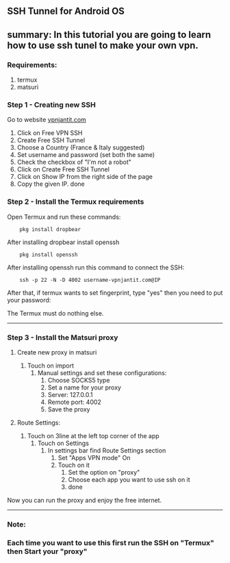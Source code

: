 ## SSH Tunnel for Android OS

summary:
    In this tutorial you are going to learn how to use ssh tunel to make your own vpn.    
---

### Requirements:

1. termux
2. matsuri

### Step 1 - Creating new SSH
Go to website [vpnjantit.com](https://vpanjantit.com)
1. Click on Free VPN SSH
2. Create Free SSH Tunnel
3. Choose a Country (France & Italy suggested)
4. Set username and password (set both the same)
5. Check the checkbox of "I'm not a robot"
6. Click on Create Free SSH Tunnel
7. Click on Show IP from the right side of the page
8. Copy the given IP.
done

### Step 2 - Install the Termux requirements
Open Termux and run these commands:

```text
    pkg install dropbear
```

After installing dropbear install openssh

```text
    pkg install openssh
```

After installing openssh run this command to connect the SSH:

```text
    ssh -p 22 -N -D 4002 username-vpnjantit.com@IP
```
After that, if termux wants to set fingerprint, type "yes" then you need to put your password:

The Termux must do nothing else.

---
### Step 3 - Install the Matsuri proxy

1. Create new proxy in matsuri
   1. Touch on import
      1. Manual settings and set these configurations:
         1. Choose SOCKS5 type
         2. Set a name for your proxy
         3. Server: 127.0.0.1
         4. Remote port: 4002
         5. Save the proxy

2. Route Settings:
   1. Touch on 3line at the left top corner of the app
        1. Touch on Settings
           1. In settings bar find Route Settings section
                1. Set "Apps VPN mode" On
                2. Touch on it
                    1. Set the option on "proxy"
                    2. Choose each app you want to use ssh on it
                    3. done

Now you can run the proxy and enjoy the free internet.

---
### Note:
### Each time you want to use this first run the SSH on "Termux" then Start your "proxy"

